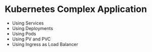 # Kubernetes Complex Application

- Using Services
- Using Deployments
- Using Pods
- Using PV and PVC
- Using Ingress as Load Balancer

